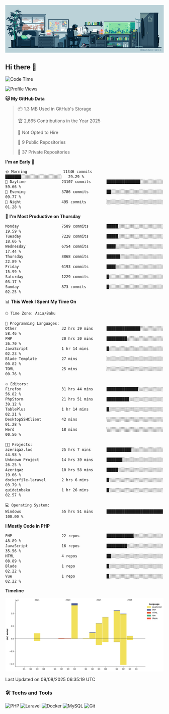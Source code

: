 <!--WALLPAPER-->
<p align='center'>
  <img src='assets/wallpapers/7.gif' alt='Banner'>
</p>
<!--/WALLPAPER-->

## Hi there 👋

<!--START_SECTION:waka-->
![Code Time](http://img.shields.io/badge/Code%20Time-86%20hrs%2041%20mins-blue)

![Profile Views](http://img.shields.io/badge/Profile%20Views-0-blue)

**🐱 My GitHub Data** 

> 📦 1.3 MB Used in GitHub's Storage 
 > 
> 🏆 2,665 Contributions in the Year 2025
 > 
> 🚫 Not Opted to Hire
 > 
> 📜 9 Public Repositories 
 > 
> 🔑 37 Private Repositories 
 > 
**I'm an Early 🐤** 

```text
🌞 Morning                11346 commits       ███████░░░░░░░░░░░░░░░░░░   29.29 % 
🌆 Daytime                23107 commits       ███████████████░░░░░░░░░░   59.66 % 
🌃 Evening                3786 commits        ██░░░░░░░░░░░░░░░░░░░░░░░   09.77 % 
🌙 Night                  495 commits         ░░░░░░░░░░░░░░░░░░░░░░░░░   01.28 % 
```
📅 **I'm Most Productive on Thursday** 

```text
Monday                   7589 commits        █████░░░░░░░░░░░░░░░░░░░░   19.59 % 
Tuesday                  7228 commits        █████░░░░░░░░░░░░░░░░░░░░   18.66 % 
Wednesday                6754 commits        ████░░░░░░░░░░░░░░░░░░░░░   17.44 % 
Thursday                 8868 commits        ██████░░░░░░░░░░░░░░░░░░░   22.89 % 
Friday                   6193 commits        ████░░░░░░░░░░░░░░░░░░░░░   15.99 % 
Saturday                 1229 commits        █░░░░░░░░░░░░░░░░░░░░░░░░   03.17 % 
Sunday                   873 commits         █░░░░░░░░░░░░░░░░░░░░░░░░   02.25 % 
```


📊 **This Week I Spent My Time On** 

```text
🕑︎ Time Zone: Asia/Baku

💬 Programming Languages: 
Other                    32 hrs 39 mins      ███████████████░░░░░░░░░░   58.46 % 
PHP                      20 hrs 30 mins      █████████░░░░░░░░░░░░░░░░   36.70 % 
JavaScript               1 hr 14 mins        █░░░░░░░░░░░░░░░░░░░░░░░░   02.23 % 
Blade Template           27 mins             ░░░░░░░░░░░░░░░░░░░░░░░░░   00.82 % 
TOML                     25 mins             ░░░░░░░░░░░░░░░░░░░░░░░░░   00.76 % 

🔥 Editors: 
Firefox                  31 hrs 44 mins      ██████████████░░░░░░░░░░░   56.82 % 
PhpStorm                 21 hrs 51 mins      ██████████░░░░░░░░░░░░░░░   39.12 % 
TablePlus                1 hr 14 mins        █░░░░░░░░░░░░░░░░░░░░░░░░   02.21 % 
DesktopSSHClient         42 mins             ░░░░░░░░░░░░░░░░░░░░░░░░░   01.28 % 
Herd                     18 mins             ░░░░░░░░░░░░░░░░░░░░░░░░░   00.56 % 

🐱‍💻 Projects: 
azeriqaz.loc             25 hrs 7 mins       ███████████░░░░░░░░░░░░░░   44.98 % 
Unknown Project          14 hrs 39 mins      ███████░░░░░░░░░░░░░░░░░░   26.25 % 
Azeriqaz                 10 hrs 58 mins      █████░░░░░░░░░░░░░░░░░░░░   19.66 % 
dockerfile-laravel       2 hrs 6 mins        █░░░░░░░░░░░░░░░░░░░░░░░░   03.79 % 
guideinbaku              1 hr 26 mins        █░░░░░░░░░░░░░░░░░░░░░░░░   02.57 % 

💻 Operating System: 
Windows                  55 hrs 51 mins      █████████████████████████   100.00 % 
```

**I Mostly Code in PHP** 

```text
PHP                      22 repos            ████████████░░░░░░░░░░░░░   48.89 % 
JavaScript               16 repos            █████████░░░░░░░░░░░░░░░░   35.56 % 
HTML                     4 repos             ██░░░░░░░░░░░░░░░░░░░░░░░   08.89 % 
Blade                    1 repo              █░░░░░░░░░░░░░░░░░░░░░░░░   02.22 % 
Vue                      1 repo              █░░░░░░░░░░░░░░░░░░░░░░░░   02.22 % 
```



**Timeline**

![Lines of Code chart](https://raw.githubusercontent.com/feridnesibzade/feridnesibzade/main/assets/bar_graph.png)


 Last Updated on 09/08/2025 06:35:19 UTC
<!--END_SECTION:waka-->

### 🛠️ Techs and Tools

![PHP](https://img.shields.io/badge/PHP-777BB4?style=for-the-badge&logo=php&logoColor=white)
![Laravel](https://img.shields.io/badge/Laravel-F55247?style=for-the-badge&logo=laravel&logoColor=white)
![Docker](https://img.shields.io/badge/Docker-2496ED?style=for-the-badge&logo=docker&logoColor=white)
![MySQL](https://img.shields.io/badge/MySQL-4479A1?style=for-the-badge&logo=mysql&logoColor=white)
![Git](https://img.shields.io/badge/Git-F05032?style=for-the-badge&logo=git&logoColor=white)
